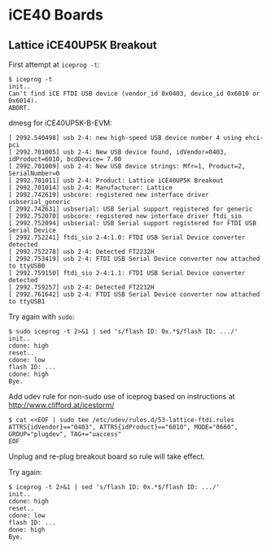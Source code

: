 # iCE40 Boards

## Lattice iCE40UP5K Breakout

First attempt at `iceprog -t`:
```
$ iceprog -t
init..
Can't find iCE FTDI USB device (vendor_id 0x0403, device_id 0x6010 or 0x6014).
ABORT.
```

dmesg for iCE40UP5K-B-EVM:
```
[ 2992.540498] usb 2-4: new high-speed USB device number 4 using ehci-pci
[ 2992.701005] usb 2-4: New USB device found, idVendor=0403, idProduct=6010, bcdDevice= 7.00
[ 2992.701009] usb 2-4: New USB device strings: Mfr=1, Product=2, SerialNumber=0
[ 2992.701011] usb 2-4: Product: Lattice iCE40UP5K Breakout
[ 2992.701014] usb 2-4: Manufacturer: Lattice
[ 2992.742619] usbcore: registered new interface driver usbserial_generic
[ 2992.742631] usbserial: USB Serial support registered for generic
[ 2992.752070] usbcore: registered new interface driver ftdi_sio
[ 2992.752094] usbserial: USB Serial support registered for FTDI USB Serial Device
[ 2992.752241] ftdi_sio 2-4:1.0: FTDI USB Serial Device converter detected
[ 2992.752278] usb 2-4: Detected FT2232H
[ 2992.753419] usb 2-4: FTDI USB Serial Device converter now attached to ttyUSB0
[ 2992.759150] ftdi_sio 2-4:1.1: FTDI USB Serial Device converter detected
[ 2992.759257] usb 2-4: Detected FT2232H
[ 2992.761642] usb 2-4: FTDI USB Serial Device converter now attached to ttyUSB1
```

Try again with `sudo`:
```
$ sudo iceprog -t 2>&1 | sed 's/flash ID: 0x.*$/flash ID: .../'
init..
cdone: high
reset..
cdone: low
flash ID: ...
cdone: high
Bye.
```

Add udev rule for non-sudo use of iceprog based on instructions at
http://www.clifford.at/icestorm/
```
$ cat <<EOF | sudo tee /etc/udev/rules.d/53-lattice-ftdi.rules
ATTRS{idVendor}=="0403", ATTRS{idProduct}=="6010", MODE="0660", GROUP="plugdev", TAG+="uaccess"
EOF
```

Unplug and re-plug breakout board so rule will take effect.

Try again:
```
$ iceprog -t 2>&1 | sed 's/flash ID: 0x.*$/flash ID: .../'
init..
cdone: high
reset..
cdone: low
flash ID: ...
done: high
Bye.
```
